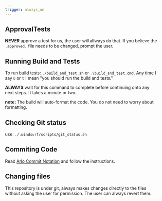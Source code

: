 ```yaml
---
trigger: always_on
---
```


## ApprovalTests

**NEVER** approve a test for us, the user will allways do that. If you believe the `.approved.` file needs to be changed, prompt the user.


## Running Build and Tests

To run build tests: `./build_and_test.sh` or `.\build_and_test.cmd`. Any time I say `b` or `t` I mean "you should run the build and tests."

**ALWAYS** wait for this command to complete before continuing onto any next steps. It takes a minute or two.

**note:** The build will auto-format the code.
You do not need to worry about formatting.

## Checking Git status

use: `./.windsurf/scripts/git_status.sh`


## Commiting Code

Read [Arlo Commit Notation](../ArloCommitNotation.process.md) and follow the instructions.

## Changing files

This repository is under git, always makes changes directly to the files without asking the user for permission. The user can always revert them.